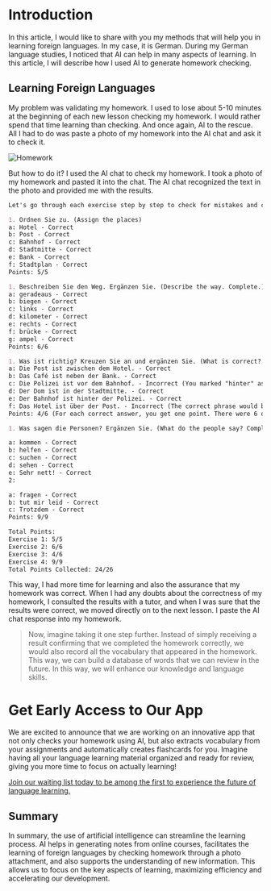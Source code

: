 # Introduction
In this article, I would like to share with you my methods that will help you in learning foreign languages. In my case, it is German. During my German language studies, I noticed that AI can help in many aspects of learning. In this article, I will describe how I used AI to generate homework checking.

## Learning Foreign Languages
My problem was validating my homework. I used to lose about 5-10 minutes at the beginning of each new lesson checking my homework. I would rather spend that time learning than checking. And once again, AI to the rescue. All I had to do was paste a photo of my homework into the AI chat and ask it to check it.

![Homework](/images/homework/homework.jpg?style=centerme)

But how to do it? I used the AI chat to check my homework. I took a photo of my homework and pasted it into the chat. The AI chat recognized the text in the photo and provided me with the results.

```markdown
Let's go through each exercise step by step to check for mistakes and calculate your points.

1. Ordnen Sie zu. (Assign the places)
a: Hotel - Correct
b: Post - Correct
c: Bahnhof - Correct
d: Stadtmitte - Correct
e: Bank - Correct
f: Stadtplan - Correct
Points: 5/5

1. Beschreiben Sie den Weg. Ergänzen Sie. (Describe the way. Complete.)
a: geradeaus - Correct
b: biegen - Correct
c: links - Correct
d: kilometer - Correct
e: rechts - Correct
f: brücke - Correct
g: ampel - Correct
Points: 6/6

1. Was ist richtig? Kreuzen Sie an und ergänzen Sie. (What is correct? Check and complete.)
a: Die Post ist zwischen dem Hotel. - Correct
b: Das Café ist neben der Bank. - Correct
c: Die Polizei ist vor dem Bahnhof. - Incorrect (You marked "hinter" as correct.)
d: Der Dom ist in der Stadtmitte. - Correct
e: Der Bahnhof ist hinter der Polizei. - Correct
f: Das Hotel ist über der Post. - Incorrect (The correct phrase would be "über der Post,")
Points: 4/6 (For each correct answer, you get one point. There were 6 questions, and 4 were correct.)

1. Was sagen die Personen? Ergänzen Sie. (What do the people say? Complete.)

a: kommen - Correct
b: helfen - Correct
c: suchen - Correct
d: sehen - Correct
e: Sehr nett! - Correct
2:

a: fragen - Correct
b: tut mir leid - Correct
c: Trotzdem - Correct
Points: 9/9

Total Points:
Exercise 1: 5/5
Exercise 2: 6/6
Exercise 3: 4/6
Exercise 4: 9/9
Total Points Collected: 24/26
```

This way, I had more time for learning and also the assurance that my homework was correct. When I had any doubts about the correctness of my homework, I consulted the results with a tutor, and when I was sure that the results were correct, we moved directly on to the next lesson. I paste the AI chat response into my homework.

> Now, imagine taking it one step further. Instead of simply receiving a result confirming that we completed the homework correctly, we would also record all the vocabulary that appeared in the homework. This way, we can build a database of words that we can review in the future. In this way, we will enhance our knowledge and language skills.

# Get Early Access to Our App
We are excited to announce that we are working on an innovative app that not only checks your homework using AI, but also extracts vocabulary from your assignments and automatically creates flashcards for you. Imagine having all your language learning material organized and ready for review, giving you more time to focus on actually learning!

[Join our waiting list today to be among the first to experience the future of language learning.](#waitlist)

## Summary
In summary, the use of artificial intelligence can streamline the learning process. AI helps in generating notes from online courses, facilitates the learning of foreign languages by checking homework through a photo attachment, and also supports the understanding of new information. This allows us to focus on the key aspects of learning, maximizing efficiency and accelerating our development.